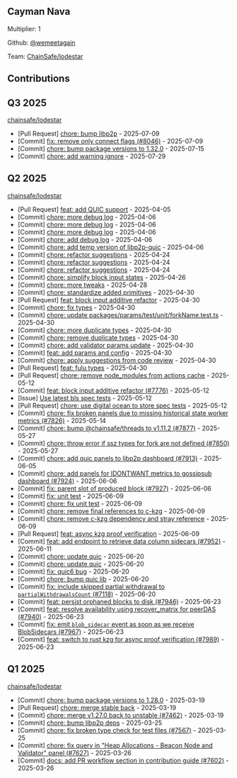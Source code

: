 
## Cayman Nava
Multiplier: 1

Github: [@wemeetagain](https://github.com/wemeetagain)

Team: [ChainSafe/lodestar](https://github.com/ChainSafe/lodestar/pulls?q=author%3Awemeetagain)

## Contributions

## Q3 2025


[chainsafe/lodestar](https://github.com/chainsafe/lodestar)
* [Pull Request] [chore: bump libp2p](https://github.com/ChainSafe/lodestar/pull/8049) - 2025-07-09
* [Commit] [fix: remove only connect flags (#8046)](https://github.com/ChainSafe/lodestar/commit/498123da6e1e9ec07a4ee6167e7624a7bd21795c) - 2025-07-09
* [Commit] [chore: bump package versions to 1.32.0](https://github.com/ChainSafe/lodestar/commit/36dbfb2cfe9d3b70801d905cf1e3d00a049787ed) - 2025-07-15
* [Commit] [chore: add warning ignore](https://github.com/ChainSafe/lodestar/commit/be739661407b84bbabbd4624053cf5b1581eba36) - 2025-07-29
## Q2 2025


[chainsafe/lodestar](https://github.com/chainsafe/lodestar)
* [Pull Request] [feat: add QUIC support](https://github.com/ChainSafe/lodestar/pull/7659) - 2025-04-05
* [Commit] [chore: more debug log](https://github.com/ChainSafe/lodestar/commit/e8b2c82fca7c0f82047391299922fb46690f0a3b) - 2025-04-06
* [Commit] [chore: more debug log](https://github.com/ChainSafe/lodestar/commit/1cbef381bcb2fede24aa15c7cedeadb21c362b55) - 2025-04-06
* [Commit] [chore: more debug log](https://github.com/ChainSafe/lodestar/commit/e977b1844eaf4063445794da4a982979f769b557) - 2025-04-06
* [Commit] [chore: add debug log](https://github.com/ChainSafe/lodestar/commit/32e2bc2e99aa11b69f29a8aef0dd0f0cc5235c46) - 2025-04-06
* [Commit] [chore: add temp version of libp2p-quic](https://github.com/ChainSafe/lodestar/commit/79561a341c282152c90af468f62c14be68b9fe2a) - 2025-04-06
* [Commit] [chore: refactor suggestions](https://github.com/ChainSafe/lodestar/commit/c9267c52579f623c28eb88c858e65a7e3da6d941) - 2025-04-24
* [Commit] [chore: refactor suggestions](https://github.com/ChainSafe/lodestar/commit/1c063f7cb9fa36348d9aecd2b732b964de89d5d2) - 2025-04-24
* [Commit] [chore: refactor suggestions](https://github.com/ChainSafe/lodestar/commit/249417b28b7f818acc8f4484c3b86a08296fa89c) - 2025-04-24
* [Commit] [chore: simplify block input states](https://github.com/ChainSafe/lodestar/commit/a18df2c1ecde14f3c34f1ef330fdd8e9b3f5ce1f) - 2025-04-26
* [Commit] [chore: more tweaks](https://github.com/ChainSafe/lodestar/commit/419c1f820b3400fee1ff1e2975ded00ab783ce55) - 2025-04-28
* [Commit] [chore: standardize added primitives](https://github.com/ChainSafe/lodestar/commit/28959698834f6452a76942faaad0e86f61df163c) - 2025-04-30
* [Pull Request] [feat: block input additive refactor](https://github.com/ChainSafe/lodestar/pull/7776) - 2025-04-30
* [Commit] [chore: fix types](https://github.com/ChainSafe/lodestar/commit/f12f4108fe0e49c9276baa2e22c13e4ed6a668cf) - 2025-04-30
* [Commit] [chore: update packages/params/test/unit/forkName.test.ts](https://github.com/ChainSafe/lodestar/commit/841b391a38e26dad8d61c3528e95bd79662f9dea) - 2025-04-30
* [Commit] [chore: more duplicate types](https://github.com/ChainSafe/lodestar/commit/40e3958b43ad81f75607ab50c8a53f5428cbcd60) - 2025-04-30
* [Commit] [chore: remove duplicate types](https://github.com/ChainSafe/lodestar/commit/c2d60104bccfec29fbb66da500d92ee8c6e82b81) - 2025-04-30
* [Commit] [chore: add validator params update](https://github.com/ChainSafe/lodestar/commit/aba16e9b77a673196d1c5f31513a0cfd9e1642c9) - 2025-04-30
* [Commit] [feat: add params and config](https://github.com/ChainSafe/lodestar/commit/cd424d883d332cce9465c192088623822bf55c0f) - 2025-04-30
* [Commit] [chore: apply suggestions from code review](https://github.com/ChainSafe/lodestar/commit/918fd17875600bab4290f1916bf31337cc39b5dc) - 2025-04-30
* [Pull Request] [feat: fulu types](https://github.com/ChainSafe/lodestar/pull/7774) - 2025-04-30
* [Pull Request] [chore: remove node_modules from actions cache](https://github.com/ChainSafe/lodestar/pull/7820) - 2025-05-12
* [Commit] [feat: block input additive refactor (#7776)](https://github.com/ChainSafe/lodestar/commit/3658525884d660f25e9efe89ed775f9bb181fa85) - 2025-05-12
* [Issue] [Use latest bls spec tests](https://github.com/ChainSafe/lodestar/issues/7818) - 2025-05-12
* [Pull Request] [chore: use digital ocean to store spec tests](https://github.com/ChainSafe/lodestar/pull/7817) - 2025-05-12
* [Commit] [chore: fix broken panels due to missing historical state worker metrics (#7826)](https://github.com/ChainSafe/lodestar/commit/cbebcdc0d5ce60fff2cc2c74d637092b3375557c) - 2025-05-14
* [Commit] [chore: bump @chainsafe/threads to v1.11.2 (#7877)](https://github.com/ChainSafe/lodestar/commit/fa41ea44dedb9cd16a35eeaa8594abe158aa29b6) - 2025-05-27
* [Commit] [chore: throw error if ssz types for fork are not defined (#7850)](https://github.com/ChainSafe/lodestar/commit/a35c3a3341fc964e224680d225456bc00cfef945) - 2025-05-27
* [Commit] [chore: add quic panels to libp2p dashboard (#7913)](https://github.com/ChainSafe/lodestar/commit/5787f1f993e72397a39e8d9168edd0e55009e53d) - 2025-06-05
* [Commit] [chore: add panels for IDONTWANT metrics to gossipsub dashboard (#7924)](https://github.com/ChainSafe/lodestar/commit/7beba714e0fdc6a42ca6a94e5256c127c7256541) - 2025-06-06
* [Commit] [fix: parent slot of produced block (#7927)](https://github.com/ChainSafe/lodestar/commit/6a4314ca053bbd38e805ae4a73688b6b82916e32) - 2025-06-06
* [Commit] [fix: unit test](https://github.com/ChainSafe/lodestar/commit/d47f4d0b38f7db6ffebd6ea79d2188163ec94fc2) - 2025-06-09
* [Commit] [chore: fix unit test](https://github.com/ChainSafe/lodestar/commit/7d604d4040bb187a3e6db4f38c09b9c6e6d5098e) - 2025-06-09
* [Commit] [chore: remove final references to c-kzg](https://github.com/ChainSafe/lodestar/commit/616bf34c204aef63f164ff0786b3085c71fc9adb) - 2025-06-09
* [Commit] [chore: remove c-kzg dependency and stray reference](https://github.com/ChainSafe/lodestar/commit/8f1a4f3dda674e075bc1e3ea4bf67dcfe8cb9317) - 2025-06-09
* [Pull Request] [feat: async kzg proof verification](https://github.com/ChainSafe/lodestar/pull/7936) - 2025-06-09
* [Commit] [feat: add endpoint to retrieve data column sidecars (#7952)](https://github.com/ChainSafe/lodestar/commit/45bf84460781912fbe532d1f8d5d4b71a1b039a0) - 2025-06-11
* [Commit] [chore: update quic](https://github.com/ChainSafe/lodestar/commit/50ab1667b3cfd897297bda04eb43182e1a8834b7) - 2025-06-20
* [Commit] [chore: update quic](https://github.com/ChainSafe/lodestar/commit/93d66f5ca90ecef7e8a86b342f71d6cc63426fdc) - 2025-06-20
* [Commit] [fix: quic6 bug](https://github.com/ChainSafe/lodestar/commit/c39d9b3dc1b672875c44180733bbff82c67cc710) - 2025-06-20
* [Commit] [chore: bump quic lib](https://github.com/ChainSafe/lodestar/commit/b218ddd6907148896f5cb7827f72f4cdfa754c79) - 2025-06-20
* [Commit] [fix: include skipped partial withdrawal to `partialWithdrawalsCount` (#7118)](https://github.com/ChainSafe/lodestar/commit/f2b96ff008bf201b0109bd5bac868b631f9a241b) - 2025-06-20
* [Commit] [feat: persist orphaned blocks to disk (#7946)](https://github.com/ChainSafe/lodestar/commit/db77aaa8b69d98449d169c50bc5468fdddd0b6c6) - 2025-06-23
* [Commit] [feat: resolve availability using recover_matrix for peerDAS (#7940)](https://github.com/ChainSafe/lodestar/commit/8f9401574c9f23bf3b446f17f2cb3e3a142a259e) - 2025-06-23
* [Commit] [fix: emit `blob_sidecar` event as soon as we receive BlobSidecars (#7967)](https://github.com/ChainSafe/lodestar/commit/855e58594fd0383b7733f9e8723d9e084ff729c1) - 2025-06-23
* [Commit] [feat: switch to rust kzg for async proof verification (#7989)](https://github.com/ChainSafe/lodestar/commit/4a12abd772ed15620fcba042855b61c74b26f5c6) - 2025-06-23
## Q1 2025

[chainsafe/lodestar](https://github.com/chainsafe/lodestar)
* [Commit] [chore: bump package versions to 1.28.0](https://github.com/ChainSafe/lodestar/commit/461532eeed5d4d0d5e28fbe122f9e7f629d064ef) - 2025-03-19
* [Pull Request] [chore: merge stable back](https://github.com/ChainSafe/lodestar/pull/7605) - 2025-03-19
* [Commit] [chore: merge v1.27.0 back to unstable (#7462)](https://github.com/ChainSafe/lodestar/commit/8be81d6acf6173e5c3557c3086fdc6ab78404d84) - 2025-03-19
* [Commit] [chore: bump libp2p deps](https://github.com/ChainSafe/lodestar/commit/97e5438a8d56f5055add80854e47d5a44a9a33b5) - 2025-03-25
* [Commit] [chore: fix broken type check for test files (#7567)](https://github.com/ChainSafe/lodestar/commit/9f78c9dad8200fc72e3f1ecca78647d4019673c0) - 2025-03-25
* [Commit] [chore: fix query in "Heap Allocations - Beacon Node and Validator" panel (#7627)](https://github.com/ChainSafe/lodestar/commit/d203cc3a06a824b92fa3c0a017dc59c2bd02ad1a) - 2025-03-26
* [Commit] [docs: add PR workflow section in contribution guide (#7602)](https://github.com/ChainSafe/lodestar/commit/30652b83f0de6205c01b64020a8f0d786b607c4a) - 2025-03-26
